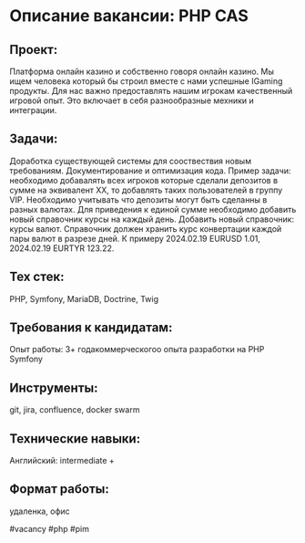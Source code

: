 # Описание вакансии: PHP CAS
## Проект: 
Платформа онлайн казино и собственно говоря онлайн казино. Мы ищем человека который бы строил вместе с нами успешные IGaming продукты. Для нас важно предоставлять нашим игрокам качественный игровой опыт. Это включает в себя разнообразные мехники и интеграции.

## Задачи: 
Доработка существующей системы для сооствествия новым требованиям. Документирование и оптимизация кода.
Пример задачи: необходимо добавалять всех игроков которые сделали депозитов в сумме на эквивалент XX, то добавлять таких пользователей в группу VIP. Необходимо учитывать что депозиты могут быть сделанны в разных валютах. Для приведения к единой сумме необходимо добавить новый справочник курсы на каждый день.
Добавить новый справочник: курсы валют. Справочник должен хранить курс конвертации каждой пары валют в разрезе дней. К примеру 2024.02.19 EURUSD 1.01, 2024.02.19 EURTYR 123.22. []()


## Тех стек: 
PHP, Symfony, MariaDB, Doctrine, Twig

## Требования к кандидатам:
Опыт работы: 3+ годакоммерческогоо опыта разработки на PHP Symfony
## Инструменты: 
git, jira, confluence, docker swarm
## Технические навыки: 
Английский: intermediate +

## Формат работы: 
удаленка, офис

#vacancy #php #pim